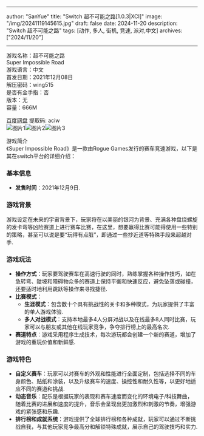 
---
author: "SanYue"
title: "Switch 超不可能之路[1.0.3|XCI]"
image: "/img/20241119145615.jpg"
draft: false
date: 2024-11-20
description: "Switch 超不可能之路"
tags: [动作, 多人, 街机, 竞速, 派对,中文]
archives: ["2024/11/20"]

---

游戏名称：超不可能之路   
Super Impossible Road    
游戏语言：中文  
首发日期：2021年12月08日  
解压密码：wing515  
是否有金手指：否  
版本：无   
容量：666M

[百度网盘](https://pan.baidu.com/s/1x8i4oGGmqJqO9BitdPgjxg) 提取码: aciw  
![图片1](/img/be69cb.jpg)![图片2](/img/a8fd1b.jpg)![图片3](/img/2bfc86.jpg)  

游戏简介  
《Super Impossible Road》是一款由Rogue Games发行的赛车竞速游戏，以下是其在switch平台的详细介绍：

### 基本信息
- **发售时间**：2021年12月9日.

### 游戏背景
游戏设定在未来的宇宙背景下，玩家将在以美丽的银河为背景、充满各种盘绕螺旋的发卡弯等凶险赛道上进行赛车比赛，在这里，想要赢得比赛可能得使用一些特别的策略，甚至可以说是要“玩得有点脏”，即通过一些抄近道等特殊手段来超越对手.

### 游戏玩法
- **操作方式**：玩家要驾驶赛车在高速行驶的同时，熟练掌握各种操作技巧，如在急转弯、陡坡和障碍物众多的赛道上保持平衡和快速反应，避免坠落或碰撞，还要适时地利用跳跃等操作来寻找捷径.
- **比赛模式**：
    - **生涯模式**：包含数十个具有挑战性的关卡和多种模式，为玩家提供了丰富的单人游戏体验.
    - **多人对战模式**：支持本地最多4人分屏对战以及在线最多8人同时比赛，玩家可以与朋友或其他在线玩家竞争，争夺排行榜上的最高名次.
- **赛道特点**：游戏采用程序生成技术，每次游玩都会创建一个新的赛道，增加了游戏的重玩价值和新鲜感.

### 游戏特色
- **自定义赛车**：玩家可以对赛车的外观和性能进行全面定制，包括选择不同的车身颜色、贴纸和涂装，以及升级赛车的速度、操控性和耐久性等，以更好地适应不同的赛道和挑战.
- **动态音乐**：配乐是根据玩家的表现和赛车速度而变化的环境电子/科技舞曲，随着比赛的进展和速度的提升，音乐会呈现出更加激烈和刺激的节奏，增强游戏的紧张感和乐趣.
- **排行榜和成就系统**：游戏提供了全球排行榜和各种成就，玩家可以通过不断挑战自我，与其他玩家竞争最高分和解锁特殊成就，展示自己的驾驶技巧和实力.
 
